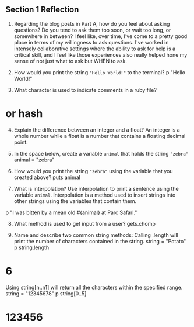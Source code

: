 ## Section 1 Reflection

1. Regarding the blog posts in Part A, how do you feel about asking questions? Do you tend to ask them too soon, or wait too long, or somewhere in between?
I feel like, over time, I've come to a pretty good place in terms of my willingness to ask questions. I've worked in intensely collaborative settings where the ability to ask for help is a critical skill, and I feel like those experiences also really helped hone my sense of not just what to ask but WHEN to ask.

2. How would you print the string `"Hello World!"` to the terminal?
p "Hello World!"

3. What character is used to indicate comments in a ruby file?
# or hash

4. Explain the difference between an integer and a float?
An integer is a whole number while a float is a number that contains a floating decimal point.

5. In the space below, create a variable `animal` that holds the string `"zebra"`
animal = "zebra"

6. How would you print the string `"zebra"` using the variable that you created above?
puts animal

7. What is interpolation? Use interpolation to print a sentence using the variable `animal`.
Interpolation is a method used to insert strings into other strings using the variables that contain them.

p "I was bitten by a mean old #{animal} at Parc Safari."

8. What method is used to get input from a user?
gets.chomp

9. Name and describe two common string methods:
Calling .length will print the number of characters contained in the string.
string = "Potato"
p string.length
# 6

Using string[n..n1] will return all the characters within the specified range.
string = "12345678"
p string[0..5]
# 123456
